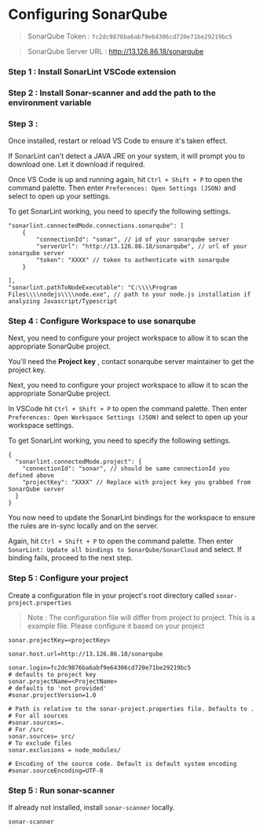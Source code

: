 # Configuring SonarQube

> SonarQube Token : `fc2dc9876ba6abf9e64306cd720e71be29219bc5`

> SonarQube Server URL : http://13.126.86.18/sonarqube

### Step 1 : Install SonarLint VSCode extension

### Step 2 : Install Sonar-scanner and add the path to the environment variable

### Step 3 : 
Once installed, restart or reload VS Code to ensure it's taken effect.

If SonarLint can't detect a JAVA JRE on your system, it will prompt you to download one. Let it download if required.

Once VS Code is up and running again, hit `Ctrl + Shift + P` to open the command palette. Then enter `Preferences: Open Settings (JSON)` and select to open up your settings.

To get SonarLint working, you need to specify the following settings.

```
"sonarlint.connectedMode.connections.sonarqube": [
    { 
        "connectionId": "sonar", // id of your sonarqube server
        "serverUrl": "http://13.126.86.18/sonarqube", // url of your sonarqube server
        "token": "XXXX" // token to authenticate with sonarqube
    }

],
"sonarlint.pathToNodeExecutable": "C:\\\\Program Files\\\\nodejs\\\\node.exe", // path to your node.js installation if analyzing Javascript/Typescript
```


### Step 4 : Configure Workspace to use sonarqube

Next, you need to configure your project workspace to allow it to scan the appropriate SonarQube project.

You'll need the **Project key** , contact sonarqube server maintainer to get the project key.

Next, you need to configure your project workspace to allow it to scan the appropriate SonarQube project.

In VSCode hit `Ctrl + Shift + P` to open the command palette. Then enter `Preferences: Open Workspace Settings (JSON)` and select to open up your workspace settings.

To get SonarLint working, you need to specify the following settings.

```
{
  "sonarlint.connectedMode.project": {
    "connectionId": "sonar", // should be same connectionId you defined above
    "projectKey": "XXXX" // Replace with project key you grabbed from SonarQube server
  }
}
```

You now need to update the SonarLint bindings for the workspace to ensure the rules are in-sync locally and on the server.

Again, hit `Ctrl + Shift + P` to open the command palette. Then enter `SonarLint: Update all bindings to SonarQube/SonarCloud` and select. If binding fails, proceed to the next step.


### Step 5 : Configure your project
Create a configuration file in your project's root directory called `sonar-project.properties`
> Note : The configuration file will differ from project to project. This is a example file. Please configure it based on your project

```
sonar.projectKey=<projectKey>

sonar.host.url=http://13.126.86.18/sonarqube

sonar.login=fc2dc9876ba6abf9e64306cd720e71be29219bc5
# defaults to project key
sonar.projectName=<ProjectName>
# defaults to 'not provided'
#sonar.projectVersion=1.0
 
# Path is relative to the sonar-project.properties file. Defaults to .
# For all sources
#sonar.sources=.
# For /src
sonar.sources= src/
# To exclude files
sonar.exclusions = node_modules/
 
# Encoding of the source code. Default is default system encoding
#sonar.sourceEncoding=UTF-8
```

### Step 5 : Run sonar-scanner

If already not installed, install `sonar-scanner` locally.

```
sonar-scanner
```
